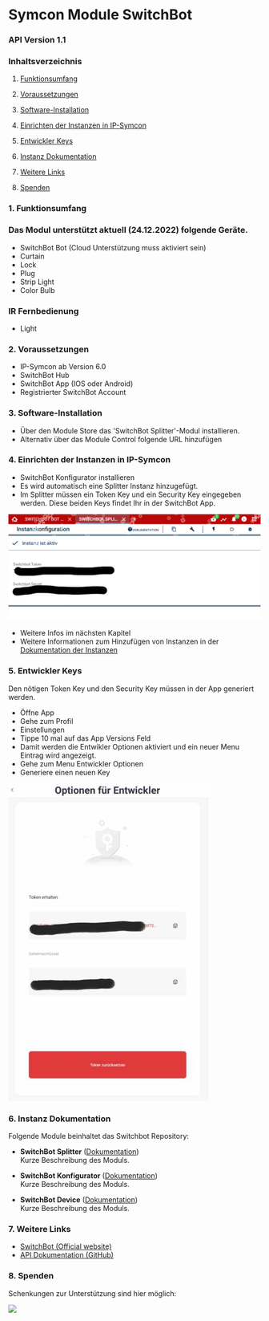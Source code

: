 # Symcon Module SwitchBot
### API Version 1.1

### Inhaltsverzeichnis

1. [Funktionsumfang](#1-funktionsumfang)
2. [Voraussetzungen](#2-voraussetzungen)
3. [Software-Installation](#3-software-installation)
4. [Einrichten der Instanzen in IP-Symcon](#4-einrichten-der-instanzen-in-ip-symcon)
5. [Entwickler Keys](#5-entwickler-keys)
6. [Instanz Dokumentation](#6-instanz-dokumentation)
7. [Weitere Links](#7-weitere-links)

8. [Spenden](#8-spenden)

### 1. Funktionsumfang


### Das Modul unterstützt aktuell (24.12.2022) folgende Geräte.
* SwitchBot Bot (Cloud Unterstützung muss aktiviert sein)
* Curtain
* Lock
* Plug
* Strip Light
* Color Bulb

### IR Fernbedienung 
* Light

### 2. Voraussetzungen

* IP-Symcon ab Version 6.0
* SwitchBot Hub
* SwitchBot App (IOS oder Android) 
* Registrierter SwitchBot Account


### 3. Software-Installation

* Über den Module Store das 'SwitchBot Splitter'-Modul installieren.
* Alternativ über das Module Control folgende URL hinzufügen

### 4. Einrichten der Instanzen in IP-Symcon

* SwitchBot Konfigurator installieren
* Es wird automatisch eine Splitter Instanz hinzugefügt.
* Im Splitter müssen  ein Token Key und ein Security Key eingegeben werden. Diese beiden Keys findet Ihr in der SwitchBot App. 

![Splitter](libs\SwitchBot2.png)

* Weitere Infos im nächsten Kapitel
* Weitere Informationen zum Hinzufügen von Instanzen in der [Dokumentation der Instanzen](https://www.symcon.de/service/dokumentation/konzepte/instanzen/#Instanz_hinzufügen)

### 5. Entwickler Keys

Den nötigen Token Key und den Security Key müssen in der App generiert werden.
* Öffne App
* Gehe zum Profil
* Einstellungen
* Tippe 10 mal auf das App Versions Feld
* Damit werden die Entwikler Optionen aktiviert und ein neuer Menu Eintrag wird angezeigt.
* Gehe zum Menu Entwickler Optionen
* Generiere einen neuen Key

![Keys](libs\SwitchBot1.jpg)


### 6. Instanz Dokumentation

Folgende Module beinhaltet das Switchbot Repository:

- __SwitchBot Splitter__ ([Dokumentation](SwitchBot%20Splitter))  
	Kurze Beschreibung des Moduls.

- __SwitchBot Konfigurator__ ([Dokumentation](SwitchBot%20Konfigurator))  
	Kurze Beschreibung des Moduls.

- __SwitchBot Device__ ([Dokumentation](SwitchBot%20Device))  
	Kurze Beschreibung des Moduls.

### 7. Weitere Links

* [SwitchBot (Official website)](https://www.switch-bot.com/)
* [API Dokumentation (GitHub)](https://github.com/OpenWonderLabs/SwitchBotAPI)

### 8. Spenden

Schenkungen zur Unterstützung sind hier möglich:

<a href="https://www.paypal.com/cgi-bin/webscr?cmd=_s-xclick&hosted_button_id=6CSLZLEKKGT8Q" target="_blank"><img src="https://www.paypalobjects.com/de_DE/DE/i/btn/btn_donate_LG.gif" border="0" /></a>